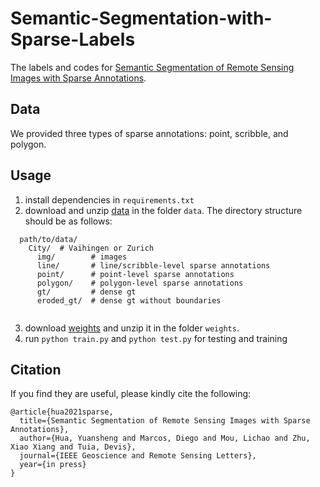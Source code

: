 # Semantic-Segmentation-with-Sparse-Labels
The labels and codes for [Semantic Segmentation of Remote Sensing Images with Sparse Annotations](https://arxiv.org/pdf/2101.03492.pdf).

## Data
We provided three types of sparse annotations: point, scribble, and polygon.

## Usage
1) install dependencies in ```requirements.txt```
2) download and unzip [data](https://drive.google.com/file/d/1E4bhx3H6P8jTdOQG6hS14G_gBBhvwzWU/view?usp=sharing) in the folder ```data```. The directory structure should be as follows:
```
  path/to/data/
    City/  # Vaihingen or Zurich      
      img/        # images
      line/       # line/scribble-level sparse annotations
      point/      # point-level sparse annotations
      polygon/    # polygon-level sparse annotations
      gt/         # dense gt
      eroded_gt/  # dense gt without boundaries
      
```
3) download [weights](https://drive.google.com/file/d/10BYt1lvRNBtgx76lMiuWj7J2kF-tSBV1/view?usp=sharing) and unzip it in the folder ```weights```.
4) run ```python train.py``` and ```python test.py``` for testing and training

## Citation
If you find they are useful, please kindly cite the following:
```
@article{hua2021sparse,
  title={Semantic Segmentation of Remote Sensing Images with Sparse Annotations},
  author={Hua, Yuansheng and Marcos, Diego and Mou, Lichao and Zhu, Xiao Xiang and Tuia, Devis},
  journal={IEEE Geoscience and Remote Sensing Letters},
  year={in press}
}
```
